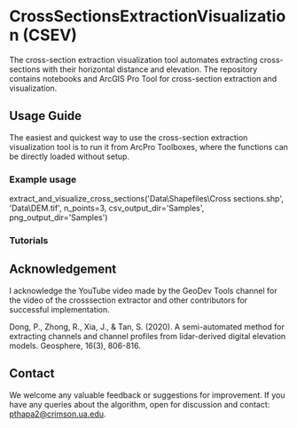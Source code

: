 # CrossSectionsExtractionVisualization (CSEV)
The cross-section extraction visualization tool automates extracting cross-sections with their horizontal distance and elevation. The repository contains notebooks and ArcGIS Pro Tool for cross-section extraction and visualization.

## Usage Guide
The easiest and quickest way to use the cross-section extraction visualization tool is to run it from ArcPro Toolboxes, where the functions can be directly loaded without setup. 


### Example usage
extract_and_visualize_cross_sections('Data\Shapefiles\Cross sections.shp', 'Data\DEM.tif', n_points=3, csv_output_dir='Samples', png_output_dir='Samples')

### Tutorials

## Acknowledgement
I acknowledge the YouTube video made by the GeoDev Tools channel for the video of the crosssection extractor and other contributors for successful implementation.

Dong, P., Zhong, R., Xia, J., & Tan, S. (2020). A semi-automated method for extracting channels and channel profiles from lidar-derived digital elevation models. Geosphere, 16(3), 806-816.

## Contact
We welcome any valuable feedback or suggestions for improvement. If you have any queries about the algorithm, open for discussion and contact:
pthapa2@crimson.ua.edu.
